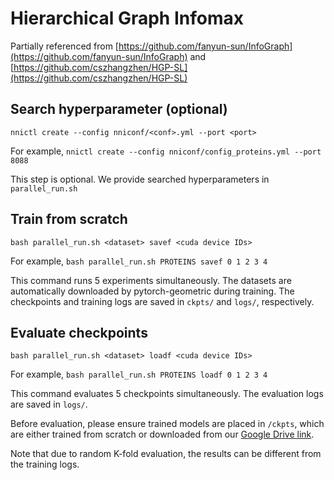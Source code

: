 # Hierarchical Graph Infomax

Partially referenced from [https://github.com/fanyun-sun/InfoGraph](https://github.com/fanyun-sun/InfoGraph) and [https://github.com/cszhangzhen/HGP-SL](https://github.com/cszhangzhen/HGP-SL)

## Search hyperparameter (optional)

`nnictl create --config nniconf/<conf>.yml --port <port>`

For example, `nnictl create --config nniconf/config_proteins.yml --port 8088`

This step is optional. We provide searched hyperparameters in `parallel_run.sh`

## Train from scratch

`bash parallel_run.sh <dataset> savef <cuda device IDs>`

For example, `bash parallel_run.sh PROTEINS savef 0 1 2 3 4`

This command runs 5 experiments simultaneously. The datasets are automatically downloaded by pytorch-geometric during training. The checkpoints and training logs are saved in `ckpts/` and `logs/`, respectively.

## Evaluate checkpoints

`bash parallel_run.sh <dataset> loadf <cuda device IDs>`

For example, `bash parallel_run.sh PROTEINS loadf 0 1 2 3 4`

This command evaluates 5 checkpoints simultaneously. The evaluation logs are saved in `logs/`.

Before evaluation, please ensure trained models are placed in `/ckpts`, which are either trained from scratch or downloaded from our [Google Drive link](https://drive.google.com/drive/folders/1UJFaY88ANnScjGvET6AWx-1QmgdN1yZE?usp=sharing). 

Note that due to random K-fold evaluation, the results can be different from the training logs.
